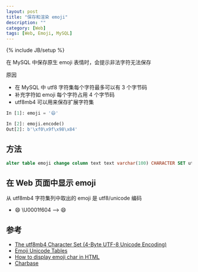 ```yaml
---
layout: post
title: "保存和渲染 emoji"
description: ""
category: [Web]
tags: [Web, Emoji, MySQL]
---
```

{% include JB/setup %}

在 MySQL 中保存原生 emoji 表情时，会提示非法字符无法保存

原因

- 在 MySQL 中 utf8 字符集每个字符最多可以有 3 个字节码
- 补充字符如 emoji 每个字符占用 4 个字节码
- utf8mb4 可以用来保存扩展字符集

```python
In [1]: emoji = '😄'

In [2]: emoji.encode()
Out[2]: b'\xf0\x9f\x98\x84'
```

## 方法

```sql
alter table emoji change column text text varchar(100) CHARACTER SET utf8mb4 NOT NULL;
```

## 在 Web 页面中显示 emoji

从 utf8mb4 字符集列中取出的 emoji 是  utf8/unicode 编码

- 😄 \U0001f604 --> &#x1f604;

## 参考

- [The utf8mb4 Character Set (4-Byte UTF-8 Unicode Encoding)](https://dev.mysql.com/doc/refman/5.5/en/charset-unicode-utf8mb4.html)
- [Emoji Unicode Tables](http://apps.timwhitlock.info/emoji/tables/unicode)
- [How to display emoji char in HTML](http://stackoverflow.com/a/10580580/1820305)
- [Charbase](http://www.charbase.com/e056-unicode-invalid-character)
